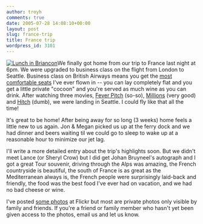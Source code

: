```yaml
---
author: troyh
comments: true
date: 2005-07-28 14:08:10+00:00
layout: post
slug: france-trip
title: France trip
wordpress_id: 3101
---
```


[![Lunch in Briancon](http://photos21.flickr.com/27140923_da3d2a68bb_m.jpg)](http://www.flickr.com/photos/troyh/27140923/)We finally got home from our trip to France last night at 6pm. We were upgraded to business class on the flight from London to Seattle. Business class on British Airways means you get the [most comfortable seats](http://www.britishairways.com/travel/cwexp/public/en_us) I've ever flown in -- you can lay completely flat and you get a little private "cocoon" and you're served as much wine as you can drink. After watching three movies, [Fever Pitch](http://www.rottentomatoes.com/m/fever_pitch/) (so-so), [Millions](http://www.rottentomatoes.com/m/millions/) (very good) and [Hitch](http://www.rottentomatoes.com/m/hitch/) (dumb), we were landing in Seattle. I could fly like that all the time!

It's great to be home! After being away for so long (3 weeks) home feels a little new to us again. Jon & Megan picked us up at the ferry dock and we had dinner and beers waiting til we could go to sleep to wake up at a reasonable hour to minimize our jet lag.

I'll write a more detailed entry about the trip's highlights soon. But we didn't meet Lance (or Sheryl Crow) but I did get Johan Bruyneel's autograph and I got a great Tour souvenir, driving through the Alps was amazing, the French countryside is beautiful, the south of France is as great as the Mediterranean always is, the French people were surprisingly laid-back and friendly, the food was the best food I've ever had on vacation, and we had no bad cheese or wine.

I've posted [some photos](http://www.flickr.com/photos/troyh/sets/658007/) at Flickr but most are private photos only visible by family and friends. If you're a friend or family member who hasn't yet been given access to the photos, email us and let us know.
